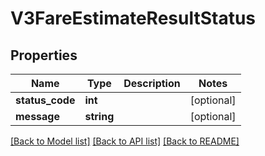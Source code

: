 # V3FareEstimateResultStatus

## Properties
Name | Type | Description | Notes
------------ | ------------- | ------------- | -------------
**status_code** | **int** |  | [optional] 
**message** | **string** |  | [optional] 

[[Back to Model list]](../README.md#documentation-for-models) [[Back to API list]](../README.md#documentation-for-api-endpoints) [[Back to README]](../README.md)


